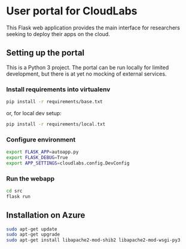 # User portal for CloudLabs

This Flask web application provides the main interface for researchers
seeking to deploy their apps on the cloud.

## Setting up the portal

This is a Python 3 project. The portal can be run locally for limited
development, but there is at yet no mocking of external services.

### Install requirements into virtualenv

```bash
pip install -r requirements/base.txt
```

or, for local dev setup:

```bash
pip install -r requirements/local.txt
```

### Configure environment

```bash
export FLASK_APP=autoapp.py
export FLASK_DEBUG=True
export APP_SETTINGS=cloudlabs.config.DevConfig
```

### Run the webapp

```bash
cd src
flask run
```

## Installation on Azure


```bash
sudo apt-get update
sudo apt-get upgrade
sudo apt-get install libapache2-mod-shib2 libapache2-mod-wsgi-py3
```